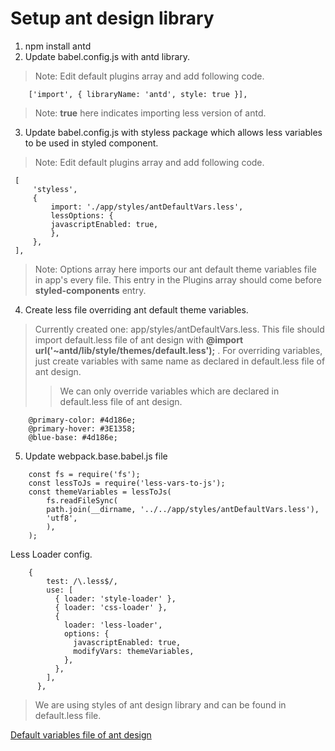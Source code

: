 # **Setup ant design library**

1. npm install antd
2. Update babel.config.js with antd library.

> Note: Edit default plugins array and add following code.

```
    ['import', { libraryName: 'antd', style: true }],
   ```
> Note: **true** here indicates importing less version of antd.

3. Update babel.config.js with styless package which allows less variables to be used in styled component.

> Note: Edit default plugins array and add following code.


   ```
    [
        'styless',
        {
            import: './app/styles/antDefaultVars.less',
            lessOptions: {
            javascriptEnabled: true,
            },
        },
    ],
   ```
> Note: Options array here imports our ant default theme variables file in app's every file.
> This entry in the Plugins array should come before **styled-components** entry.

4. Create less file overriding ant default theme variables.

> Currently created one: app/styles/antDefaultVars.less.
> This file should import default.less file of ant design with **@import url('~antd/lib/style/themes/default.less');** .
>For overriding variables, just create variables with same name as declared in default.less file of ant design. 
>> We can only override variables which are declared in default.less file of ant design.

```
    @primary-color: #4d186e;
    @primary-hover: #3E1358;
    @blue-base: #4d186e;
   ```

5. Update webpack.base.babel.js file 

```
    const fs = require('fs');
    const lessToJs = require('less-vars-to-js');
    const themeVariables = lessToJs(
        fs.readFileSync(
        path.join(__dirname, '../../app/styles/antDefaultVars.less'),
        'utf8',
        ),
    );
   ```
Less Loader config.
```
    {
        test: /\.less$/,
        use: [
          { loader: 'style-loader' },
          { loader: 'css-loader' },
          {
            loader: 'less-loader',
            options: {
              javascriptEnabled: true,
              modifyVars: themeVariables,
            },
          },
        ],
      },
   ```

> We are using styles of ant design library and can be found in default.less file.

[Default variables file of ant design](https://github.com/ant-design/ant-design/blob/master/components/style/themes/default.less)
